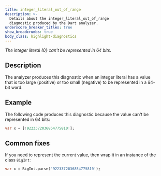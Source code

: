 ```yaml
---
title: integer_literal_out_of_range
description: >-
  Details about the integer_literal_out_of_range
  diagnostic produced by the Dart analyzer.
underscore_breaker_titles: true
show_breadcrumbs: true
body_class: highlight-diagnostics
---
```


_The integer literal {0} can't be represented in 64 bits._

## Description

The analyzer produces this diagnostic when an integer literal has a value
that is too large (positive) or too small (negative) to be represented in a
64-bit word.

## Example

The following code produces this diagnostic because the value can't be
represented in 64 bits:

```dart
var x = [!9223372036854775810!];
```

## Common fixes

If you need to represent the current value, then wrap it in an instance of
the class `BigInt`:

```dart
var x = BigInt.parse('9223372036854775810');
```
